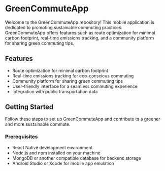 # GreenCommuteApp

Welcome to the GreenCommuteApp repository! This mobile application is dedicated to promoting sustainable commuting practices. GreenCommuteApp offers features such as route optimization for minimal carbon footprint, real-time emissions tracking, and a community platform for sharing green commuting tips.

## Features

- Route optimization for minimal carbon footprint
- Real-time emissions tracking for eco-conscious commuting
- Community platform for sharing green commuting tips
- User-friendly interface for a seamless commuting experience
- Integration with public transportation data

## Getting Started

Follow these steps to set up GreenCommuteApp and contribute to a greener and more sustainable commute.

### Prerequisites

- React Native development environment
- Node.js and npm installed on your machine
- MongoDB or another compatible database for backend storage
- Android Studio or Xcode for mobile app emulation

